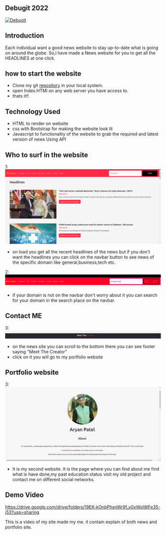 ## Debugit 2022

[![Debugit](./lib/copsWeek_debugit.png)](https://hackalog.copsiitbhu.co.in/hackathon/debug-it-2022)

## Introduction

Each individual want a good news website to stay up-to-date what is going on around the globe. So,i have made a News website for you to get all the HEADLINES at one click.

## how to start the website

- Clone my git [repository](https://github.com/Eli4479/Debugit_2022)
  in your local system.
- open Index.HTMl on any web server you have access to.
- thats it!!

## Technology Used

- HTML to render on website
- css with Bootstrap for making the website look lit
- Javascript to functionality of the website to grab the required and latest version of news Using API

## Who to surf in the website

1:
![](./photos/Newswebsite.png)

- on load you get all the recent headlines of the news but if you don't want the headlines you can click on the navbar button to see news of the specific domain like general,business,tech etc.

2:
![](./photos/find.png)

- if your domain is not on the navbar don't worry about it you can search for your domain in the search place on the navbar.

## Contact ME

3:
![](./photos/contact.png)

- on the news site you can scroll to the bottom there you can see footer saying "Meet The Creator"
- click on it you will go to my portfolio website

## Portfolio website

3:
![](./photos/portfilio.png)

- It is my second website. It is the page where you can find about me find what is have done,my past education status visit my old project and contact me on different social networks.

## Demo Video

https://drive.google.com/drive/folders/19EK-kOnbPhxnWr9f_v0xWoIWFe35-j53?usp=sharing

This is a video of my site made my me. it contain explain of both news and portfolio site.
